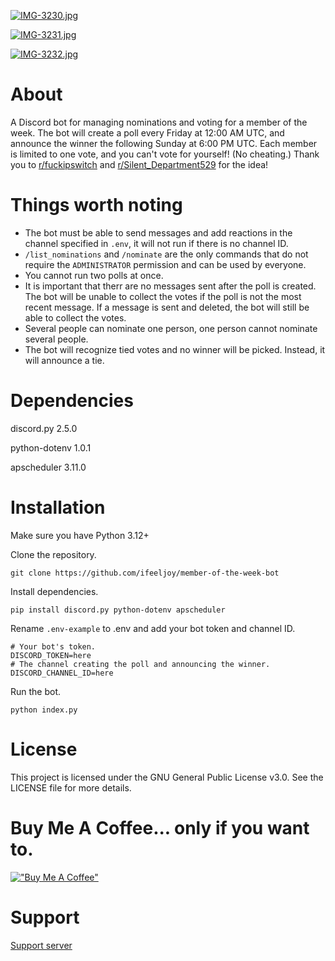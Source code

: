 [![IMG-3230.jpg](https://i.postimg.cc/hGz726nS/IMG-3230.jpg)](https://postimg.cc/SX4ssZj5)

[![IMG-3231.jpg](https://i.postimg.cc/xTHRj6Fp/IMG-3231.jpg)](https://postimg.cc/zVzW0FNT)

[![IMG-3232.jpg](https://i.postimg.cc/h404FnK2/IMG-3232.jpg)](https://postimg.cc/8sjgWqJv)

# About

A Discord bot for managing nominations and voting for a member of the week. The bot will create a poll every Friday at 12:00 AM UTC, and announce the winner the following Sunday at 6:00 PM UTC. Each member is limited to one vote, and you can't vote for yourself! (No cheating.) Thank you to [r/fuckipswitch](https://www.reddit.com/r/Discord_Bots/s/7QXdKdt5Mx) and [r/Silent_Department529](https://www.reddit.com/r/Discord_Bots/s/1Kj26gHGmg) for the idea!

# Things worth noting

- The bot must be able to send messages and add reactions in the channel specified in `.env`, it will not run if there is no channel ID.
- `/list_nominations` and `/nominate` are the only commands that do not require the `ADMINISTRATOR` permission and can be used by everyone.
- You cannot run two polls at once.
- It is important that therr are no messages sent after the poll is created. The bot will be unable to collect the votes if the poll is not the most recent message. If a message is sent and deleted, the bot will still be able to collect the votes.
- Several people can nominate one person, one person cannot nominate several people.
- The bot will recognize tied votes and no winner will be picked. Instead, it will announce a tie.

# Dependencies

discord.py 2.5.0

python-dotenv 1.0.1

apscheduler 3.11.0

# Installation

Make sure you have Python 3.12+

Clone the repository.

```
git clone https://github.com/ifeeljoy/member-of-the-week-bot
```

Install dependencies. 

```
pip install discord.py python-dotenv apscheduler
```

Rename `.env-example` to .env and add your bot token and channel ID.

```
# Your bot's token.
DISCORD_TOKEN=here
# The channel creating the poll and announcing the winner.
DISCORD_CHANNEL_ID=here
```

Run the bot.

```
python index.py
```

# License
This project is licensed under the GNU General Public License v3.0. See the LICENSE file for more details.

# Buy Me A Coffee... only if you want to.
[!["Buy Me A Coffee"](https://www.buymeacoffee.com/assets/img/custom_images/orange_img.png)](https://www.buymeacoffee.com/mozzarella)

# Support
[Support server](https://discord.gg/kJ8eRH4kfe)
